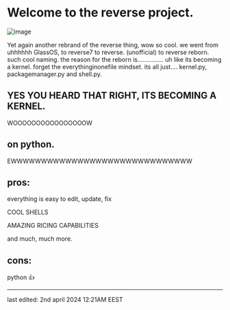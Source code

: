 # Welcome to the reverse project.
![image](https://github.com/StefanTheFork/reverseproject/assets/124001257/4b8e8090-fe32-4c73-8cbc-6ac4ca967171)

Yet again another rebrand of the reverse thing, wow so cool.
we went from uhhhhhh GlassOS, to reverse7 to reverse. (unofficial) to reverse reborn. such cool naming.
the reason for the reborn is............... uh like its becoming a kernel. forget the everythinginonefile mindset. its all just.... kernel.py, packagemanager.py and shell.py.
## YES YOU HEARD THAT RIGHT, ITS BECOMING A KERNEL.
WOOOOOOOOOOOOOOOOW
## on python.
EWWWWWWWWWWWWWWWWWWWWWWWWWWWWWW
## pros:
everything is easy to edit, update, fix

COOL SHELLS

AMAZING RICING CAPABILITIES

and much, much more.

## cons:
python :thumbsup:

________________________________________
last edited: 2nd april 2024 12:21AM EEST
